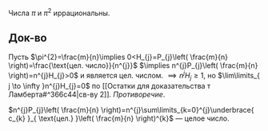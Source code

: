 Числа $\pi$ и $\pi^{2}$ иррациональны.
## Док-во

Пусть $\pi^{2}=\frac{m}{n}\implies 0<H_{j}=P_{j}\left( \frac{m}{n} \right)=\frac{\text{цел. число}}{n^{j}}$ $\implies n^{j}P_{j}\left( \frac{m}{n} \right)=n^{j}H_{j}>0$ и является цел. числом. $\implies n^{j}H_{j}\geq 1$, но $\lim\limits_{ j \to \infty }n^{j}H_{j}=0$ по [[Остатки для доказательства т Ламберта#^366c44|св-ву 2]]. *Противоречие*.

$n^{j}P_{j}\left( \frac{m}{n} \right)=n^{j}\sum\limits_{k=0}^{j}\underbrace{ c_{k} }_{ \text{цел.} }\left( \frac{m}{n} \right)^{k}$ — целое число.